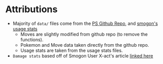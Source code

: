 # Attributions

- Majority of `data/` files come from the [PS Github Repo](https://github.com/Zarel/Pokemon-Showdown), and [smogon's usage stats](smogon.com/stats)
  - Moves are slightly modified from github repo (to remove the functions).
  - Pokemon and Move data taken directly from the github repo.
  - Usage stats are taken from the usage stats files.
- `Damage stats` based off of Smogon User X-act's article [linked here](https://www.smogon.com/smog/issue4/damage_stats)
